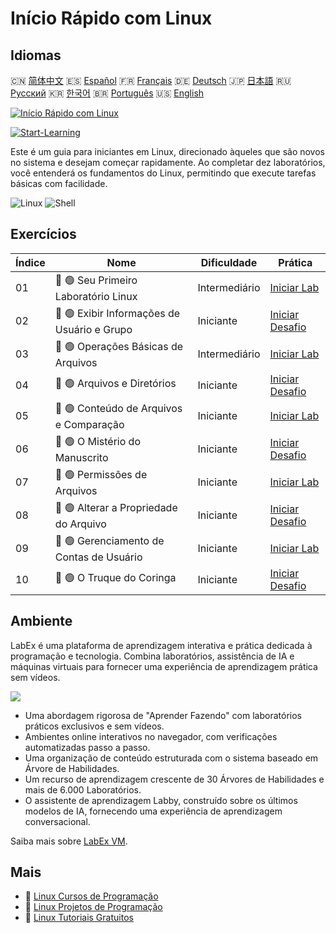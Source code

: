 # Início Rápido com Linux

## Idiomas

🇨🇳 [简体中文](README_zh.md) 🇪🇸 [Español](README_es.md) 🇫🇷 [Français](README_fr.md) 🇩🇪 [Deutsch](README_de.md) 🇯🇵 [日本語](README_ja.md) 🇷🇺 [Русский](README_ru.md) 🇰🇷 [한국어](README_ko.md) 🇧🇷 [Português](README_pt.md) 🇺🇸 [English](README.md) 

[![Início Rápido com Linux](https://cover-creator.labex.io/quick-start-with-linux.png?lang=pt)](https://labex.io/pt/courses/quick-start-with-linux)

[![Start-Learning](https://img.shields.io/badge/Start-Learning-whitesmoke?style=for-the-badge)](https://labex.io/pt/courses/quick-start-with-linux)

Este é um guia para iniciantes em Linux, direcionado àqueles que são novos no sistema e desejam começar rapidamente. Ao completar dez laboratórios, você entenderá os fundamentos do Linux, permitindo que execute tarefas básicas com facilidade.

![Linux](https://img.shields.io/badge/Linux-whitesmoke?style=for-the-badge&logo=linux)
![Shell](https://img.shields.io/badge/Shell-whitesmoke?style=for-the-badge&logo=shell)


## Exercícios

|   Índice | Nome                                        | Dificuldade   | Prática                                                                                                                   |
|----------|---------------------------------------------|---------------|---------------------------------------------------------------------------------------------------------------------------|
|       01 | 📖 🟢 Seu Primeiro Laboratório Linux        | Intermediário | <a target='_blank' href='https://labex.io/pt/tutorials/linux-your-first-linux-lab-270253'>Iniciar Lab</a>                 |
|       02 | 🎯 🟢 Exibir Informações de Usuário e Grupo | Iniciante     | <a target='_blank' href='https://labex.io/pt/tutorials/linux-display-user-and-group-information-8718'>Iniciar Desafio</a> |
|       03 | 📖 🟢 Operações Básicas de Arquivos         | Intermediário | <a target='_blank' href='https://labex.io/pt/tutorials/linux-basic-files-operations-270248'>Iniciar Lab</a>               |
|       04 | 🎯 🟢 Arquivos e Diretórios                 | Iniciante     | <a target='_blank' href='https://labex.io/pt/tutorials/linux-files-and-directories-270246'>Iniciar Desafio</a>            |
|       05 | 📖 🟢 Conteúdo de Arquivos e Comparação     | Iniciante     | <a target='_blank' href='https://labex.io/pt/tutorials/linux-file-contents-and-comparing-270251'>Iniciar Lab</a>          |
|       06 | 🎯 🟢 O Mistério do Manuscrito              | Iniciante     | <a target='_blank' href='https://labex.io/pt/tutorials/linux-the-manuscript-mystery-384742'>Iniciar Desafio</a>           |
|       07 | 📖 🟢 Permissões de Arquivos                | Iniciante     | <a target='_blank' href='https://labex.io/pt/tutorials/linux-permissions-of-files-270252'>Iniciar Lab</a>                 |
|       08 | 🎯 🟢 Alterar a Propriedade do Arquivo      | Iniciante     | <a target='_blank' href='https://labex.io/pt/tutorials/shell-change-file-ownership-270254'>Iniciar Desafio</a>            |
|       09 | 📖 🟢 Gerenciamento de Contas de Usuário    | Iniciante     | <a target='_blank' href='https://labex.io/pt/tutorials/linux-user-account-management-49'>Iniciar Lab</a>                  |
|       10 | 🎯 🟢 O Truque do Coringa                   | Iniciante     | <a target='_blank' href='https://labex.io/pt/tutorials/linux-the-joker-s-trick-270247'>Iniciar Desafio</a>                |

## Ambiente

LabEx é uma plataforma de aprendizagem interativa e prática dedicada à programação e tecnologia. Combina laboratórios, assistência de IA e máquinas virtuais para fornecer uma experiência de aprendizagem prática sem vídeos.

![](https://tutorial-screenshot.getvm.io/images/vm-1725247253.png)

- Uma abordagem rigorosa de "Aprender Fazendo" com laboratórios práticos exclusivos e sem vídeos.
- Ambientes online interativos no navegador, com verificações automatizadas passo a passo.
- Uma organização de conteúdo estruturada com o sistema baseado em Árvore de Habilidades.
- Um recurso de aprendizagem crescente de 30 Árvores de Habilidades e mais de 6.000 Laboratórios.
- O assistente de aprendizagem Labby, construído sobre os últimos modelos de IA, fornecendo uma experiência de aprendizagem conversacional.

Saiba mais sobre [LabEx VM](https://support.labex.io/using-labex/virtual-machine).

## Mais

- 🔗 [Linux Cursos de Programação](https://github.com/labex-labs/awesome-programming-courses)
- 🔗 [Linux Projetos de Programação](https://github.com/labex-labs/awesome-programming-projects)
- 🔗 [Linux Tutoriais Gratuitos](https://github.com/labex-labs/linux-free-tutorials)

